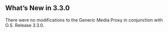 ## What’s New in 3.3.0

There were no modifications to the Generic Media Proxy in conjunction with O.S. Release 3.3.0.